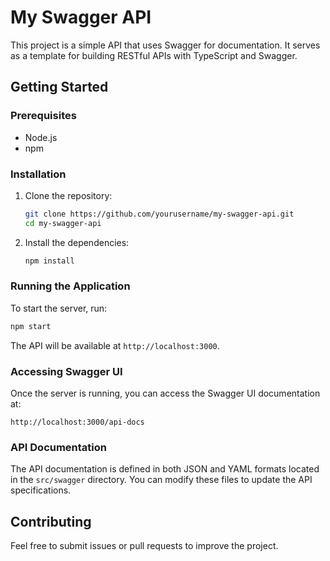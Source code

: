 # My Swagger API

This project is a simple API that uses Swagger for documentation. It serves as a template for building RESTful APIs with TypeScript and Swagger.

## Getting Started

### Prerequisites

- Node.js
- npm

### Installation

1. Clone the repository:
   ```bash
   git clone https://github.com/yourusername/my-swagger-api.git
   cd my-swagger-api
   ```

2. Install the dependencies:
   ```bash
   npm install
   ```

### Running the Application

To start the server, run:
```bash
npm start
```

The API will be available at `http://localhost:3000`.

### Accessing Swagger UI

Once the server is running, you can access the Swagger UI documentation at:
```
http://localhost:3000/api-docs
```

### API Documentation

The API documentation is defined in both JSON and YAML formats located in the `src/swagger` directory. You can modify these files to update the API specifications.

## Contributing

Feel free to submit issues or pull requests to improve the project.